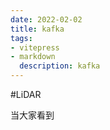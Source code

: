 ```yaml
---
date: 2022-02-02
title: kafka
tags:
- vitepress
- markdown
  description: kafka
---
```


#LiDAR


当大家看到




























